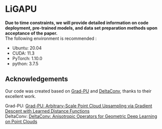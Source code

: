 # LiGAPU
**Due to time constraints, we will provide detailed information on code deployment, pre-trained models, and data set preparation methods upon acceptance of the paper.**<br>
The following environment is recommended :
- Ubuntu: 20.04 
- CUDA: 11.3 
- PyTorch: 1.10.0 
- python: 3.7.5 

## Acknowledgements
Our code was created based on [Grad-PU](https://github.com/yunhe20/Grad-PU) and [DeltaConv](https://github.com/rubenwiersma/deltaconv), thanks to their excellent work.

Grad-PU: [Grad-PU: Arbitrary-Scale Point Cloud Upsampling via Gradient Descent with Learned Distance Functions](https://arxiv.org/abs/2304.11846)<br>
DeltaConv: [DeltaConv: Anisotropic Operators for Geometric Deep Learning on Point Clouds](https://arxiv.org/abs/2111.08799)
